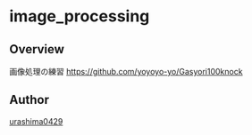 # image_processing

## Overview
画像処理の練習
<https://github.com/yoyoyo-yo/Gasyori100knock>

## Author
[urashima0429](https://github.com/urashima0429)
